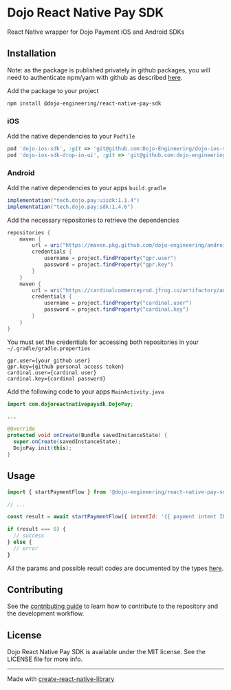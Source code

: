# Dojo React Native Pay SDK

React Native wrapper for Dojo Payment iOS and Android SDKs

## Installation

Note: as the package is published privately in github packages, you will need to authenticate npm/yarn with github as described [here](https://docs.github.com/en/packages/working-with-a-github-packages-registry/working-with-the-npm-registry#installing-a-package).

Add the package to your project

```sh
npm install @dojo-engineering/react-native-pay-sdk
```

### iOS

Add the native dependencies to your `Podfile`

```ruby
pod 'dojo-ios-sdk', :git => 'git@github.com:Dojo-Engineering/dojo-ios-sdk.git', :tag => '1.3.0'
pod 'dojo-ios-sdk-drop-in-ui', :git => 'git@github.com:dojo-engineering/dojo-ios-sdk-drop-in-ui.git', :tag => '1.2.2'
```

### Android

Add the native dependencies to your apps `build.gradle`

```groovy
implementation("tech.dojo.pay:uisdk:1.1.4")
implementation("tech.dojo.pay:sdk:1.4.6")
```

Add the necessary repositories to retrieve the dependencies

```groovy
repositories {
    maven {
        url = uri("https://maven.pkg.github.com/dojo-engineering/android-dojo-pay-sdk")
        credentials {
            username = project.findProperty("gpr.user")
            password = project.findProperty("gpr.key")
        }
    }
    maven {
        url = uri("https://cardinalcommerceprod.jfrog.io/artifactory/android")
        credentials {
            username = project.findProperty("cardinal.user")
            password = project.findProperty("cardinal.key")
        }
    }
}
```

You must set the credentials for accessing both repositories in your `~/.gradle/gradle.properties`

```
gpr.user={your github user}
gpr.key={github personal access token}
cardinal.user={cardinal user}
cardinal.key={cardinal password}
```

Add the following code to your apps `MainActivity.java`

```java
import com.dojoreactnativepaysdk.DojoPay;

...

@Override
protected void onCreate(Bundle savedInstanceState) {
  super.onCreate(savedInstanceState);
  DojoPay.init(this);
}
```

## Usage

```js
import { startPaymentFlow } from '@dojo-engineering/react-native-pay-sdk';

// ...

const result = await startPaymentFlow({ intentId: '{{ payment intent ID }}' });

if (result === 0) {
  // success
} else {
  // error
}
```

All the params and possible result codes are documented by the types [here](https://github.com/dojo-engineering/react-native-pay-sdk/blob/main/src/NativeDojoReactNativePaySdk.ts).

## Contributing

See the [contributing guide](CONTRIBUTING.md) to learn how to contribute to the repository and the development workflow.

## License

Dojo React Native Pay SDK is available under the MIT license. See the LICENSE file for more info.

---

Made with [create-react-native-library](https://github.com/callstack/react-native-builder-bob)
